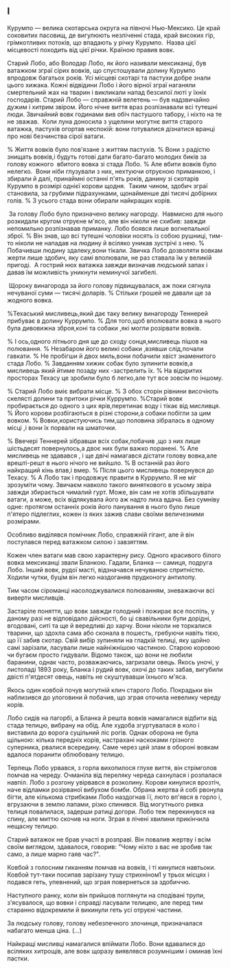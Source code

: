 ## І

Курумпо — велика скотарська округа на півночі Нью-Мексико.
Це край соковитих пасовищ, де вигулюють незліченні стада, край високих гір, грімкотливих потоків, що впадають у річку Курумпо.
 Назва цієї місцевості походить від цієї річки.
Країною правив вовк.

Старий Лобо, або Володар Лобо, як його називали мексиканці, був ватажком зграї сірих вовків, що спустошували долину Курумпо впродовж багатьох років.
Усі місцеві скотарі та пастухи добре знали цього хижака.
Кожні відвідини Лобо і його вірної зграї наганяли смертельний жах на тварин і викликали напад безсилої люті у їхніх господарів.
Старий Лобо — справжній велетень — був надзвичайно дужим і хитрим звіром.
Його нічне виття враз розпізнавали всі тутешні люди.
Звичайний вовк годинами вив обіч пастушого табору, і ніхто на те не зважав.
 Коли луна доносила з ущелини могутнє виття старого ватажка, пастухів огортав неспокій: вони готувалися дізнатися вранці про нові безчинства сірої ватаги.

% Життя вовків було пов'язане з життям пастухів.
% Вони з радістю знищать вовків,і будуть готові дати багато-багато молодих биків за голову кожного  вбитого вовка зі стада Лобо.
% Але вбити вовків було нелегко.
 Вони ніби глузували з них, нехтуючи отруєною приманкою, і збирали й далі, принаймні останні п'ять років, данину зі скотарів Курумпо в розмірі однієї корови щодня.
 Таким чином, здобич зграї становила, за грубими підрахунками, щонайменше дві тисячі добірних голів.
% З усього стада вони обирали найкращих корів.

 За голову Лобо було призначено велику нагороду.
 Навмисно для нього розкидали кругом отруєне м'ясо, але він ніколи не схибив: завжди непомильно розпізнавав приманку.
Лобо боявся лише вогнепальної зброї.
% Він знав, що всі тутешні чоловіки носять із собою рушниці, тим-то ніколи не нападав на людину й всіляко уникав зустрічі з нею.
% Побачивши людину здалеку,вони тікали.
Звичка Лобо дозволяти вовкам жерти лише здобич, яку самі вполювали, не раз ставала їм у великій пригоді.
 А гострий нюх ватажка завжди визначав людський запах і давав їм можливість уникнути неминучої загибелі.

 Щороку винагорода за його голову підвищувалася, аж поки сягнула нечуваної суми — тисячі доларів.
% Стільки грошей не давали ще за жодного вовка.

%Техаський мисливець,який дає таку велику винагороду Теннерей  прибуває в долину Куррумпо.
% Для того,щоб вполювати вовка в нього була дивовижна зброя,коні та собаки ,які могли розірвати вовків.


% І ось,одного літнього дня ще до сходу сонця,мисливець пішов на полювання.
% Незабаром його великі собаки ,взявши слід,почали гавкати.
% Не пробігши й двох миль,вони побачили хвіст знаменитого стада Лобо.
% Завданням хижик собак було зупинити вовків,а мисливець який йтиме позаду них -застрелить їх.
% На відкритих просторах Техасу це зробили було б легко,але тут все зовсім по іншому.

% Старий Лобо вміє вибрати місце.
% З обох сторін рівнини височіють скелясті долини та притоки річки Куррумпо.
%Старий вовк пробирається до одного з цих ярів,перетинає воду і тікає від мисливця.
% Його корови розбігаються в різні сторони,а собаки побігли за цим вовком.
% Вовки,користуючись тим,що половина зібралась в одному місці ,і вони їх порвали на шматочки.

% Ввечері Теннерей зібравши всіх собак,побачив ,що з них лише шістьдесят повернулось,а двоє них були важко поранені.
% Але мисливець не здавався , і ще двічі намагався дістати голову вовка,але врешті-решт в нього нічого не вийшло.
% В останній раз його найкращий кінь впав,і вмер.
% Після цього мисливець повернувся до Техасу.
% А Лобо так і продовжує правити в Куррумпо.
Я не міг зрозуміти чому.
Звичаєм навколо такого виняткового в усьому звіра завжди збирається чималий гурт.
Може, він сам не хотів збільшувати ватаги, а може, всіх відлякувала його аж надто лиха вдача.
Без сумніву одне: протягом останніх років його панування в нього було лише п'ятеро підлеглих, кожен із яких зажив слави своїми величезними розмірами.

Особливо виділявся помічник Лобо, справжній гігант, але й він поступався перед ватажком силою і завзяттям.

Кожен член ватаги мав свою характерну рису.
Одного красивого білого вовка мексиканці звали Бланкою.
Гадали, Бланка — самиця, подруга Лобо.
Інший вовк, рудої масті, відзначався нечуваною спритністю.
Ходили чутки, буцім він легко наздоганяв прудконогу антилопу.


Тим часом сіроманці насолоджувалися полюванням, зневажаючи всі виверти мисливців.


Застаріле поняття, що вовк завжди голодний і пожирає все поспіль, у даному разі не відповідало дійсності, бо ці свавільники були дорідні, вгодовані, ситі та ще й вередливі до харчу.
Вони ніколи не торкалися тварини, що здохла сама або сконала в пошесть, гребуючи навіть тією, що її забив скотар.
Свій вибір зупиняли на гладкій телиці, яку щойно самі зарізали, ласували лише найніжнішою частиною.
Старою коровою чи бугаєм просто гидували.
Відомо також, що вони не любили баранини, однак часто, розважаючись, загризали овець.
Якось уночі, у листопаді 1893 року, Бланка і рудий вовк, охочі до таких забав, вигубили двісті п'ятдесят овець, навіть не скуштувавши їхнього м'яса.



Якось один ковбой почув могутній клич старого Лобо.
Покрадьки він наблизився до улоговини й побачив, що зграя оточила невелику череду корів.

Лобо сидів на пагорбі, а Бланка й решта вовків намагалися відбити від стада телицю, вибрану на обід.
Але худоба згуртувалася в коло і виставила до ворога суцільний ліс рогів.
Однак оборона не була щільною: кілька передніх корів, настрахані наскоками грізного суперника, рвалися всередину.
Саме через цей злам в обороні вовкам вдалося поранити облюбовану телицю.

Терпець Лобо урвався, з горла вихопилося глухе виття, він стрімголов помчав на череду.
Очманіла від переляку череда сахнулася і розпалася навпіл.
Лобо з розгону увірвався в розколину.
Корови кинулися врозтіч, наче відламки розірваної вибухом бомби.
Обрана жертва й собі рвонула бігти, але кількома стрибками Лобо наздогнав її, люто вп'явся в горло і, вгрузаючи в землю лапами, різко спинився.
Від могутнього ривка телиця повалилася, задерши ратиці догори.
Лобо теж перекинувся на спину, але миттю скочив на ноги.
Зграя в лічені хвилини прикінчила нещасну телицю.

Старий ватажок не брав участі в розправі.
Він повалив жертву і всім своїм виглядом, здавалося, говорив: "Чому ніхто з вас не зробив так само, а лише марно гаяв час?".

Ковбой з голосним гиканням помчав на вовків, і ті кинулися навтьоки.
Ковбой тут-таки посипав зарізану тушу стрихніном1 у трьох місцях і подався геть, упевнений, що зграя повернеться за здобиччю.

Наступного ранку, коли він прийшов поглянути на сподівані трупи, з'ясувалося, що вовки і справді ласували телицею, але перед тим старанно відокремили й викинули геть усі отруєні частини.

За людську голову, голову небезпечного злочинця, призначалася набагато менша ціна.
(...)

Найкращі мисливці намагалися впіймати Лобо.
Вони вдавалися до всіляких хитрощів, але вовк щоразу виявлявся розумнішим і оминав їхні пастки.

